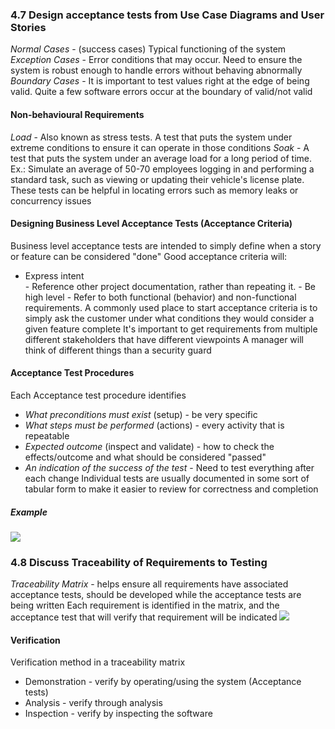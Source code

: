 ### 4.7 Design acceptance tests from Use Case Diagrams and User Stories
*Normal Cases* - (success cases) Typical functioning of the system
*Exception Cases* - Error conditions that may occur. Need to ensure the system is robust enough to handle errors without behaving abnormally
*Boundary Cases* - It is important to test values right at the edge of being valid. Quite a few software errors occur at the boundary of valid/not valid
#### Non-behavioural Requirements
*Load* - Also known as stress tests. A test that puts the system under extreme conditions to ensure it can operate in those conditions
*Soak* - A test that puts the system under an average load for a long period of time. Ex.: Simulate an average of 50-70 employees logging in and performing a standard task, such as viewing or updating their vehicle's license plate. These tests can be helpful in locating errors such as memory leaks or concurrency issues
#### Designing Business Level Acceptance Tests (Acceptance Criteria)
Business level acceptance tests are intended to simply define when a story or feature can be considered "done"
Good acceptance criteria will:
- Express intent  
- Reference other project documentation, rather than repeating it.
- Be high level
- Refer to both functional (behavior) and non-functional requirements.
A commonly used place to start acceptance criteria is to simply ask the customer under what conditions they would consider a given feature complete
It's important to get requirements from multiple different stakeholders that have different viewpoints
A manager will think of different things than a security guard
#### Acceptance Test Procedures
Each Acceptance test procedure identifies
- *What preconditions must exist* (setup) - be very specific
- *What steps must be performed* (actions) - every activity that is repeatable
- *Expected outcome* (inspect and validate) - how to check the effects/outcome and what should be considered "passed"
- *An indication of the success of the test* - Need to test everything after each change
Individual tests are usually documented in some sort of tabular form to make it easier to review for correctness and completion
##### Example
![](Pasted%20image%2020240202084156.png)
### 4.8 Discuss Traceability of Requirements to Testing
*Traceability Matrix* - helps ensure all requirements have associated acceptance tests, should be developed while the acceptance tests are being written
Each requirement is identified in the matrix, and the acceptance test that will verify that requirement will be indicated
![](Pasted%20image%2020240202093602.png)
#### Verification
Verification method in a traceability matrix
- Demonstration - verify by operating/using the system (Acceptance tests)
- Analysis - verify through analysis
- Inspection - verify by inspecting the software
